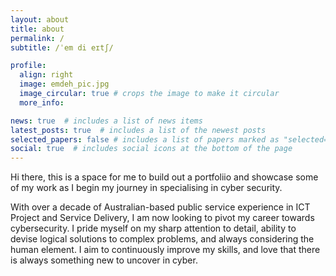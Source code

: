 ```yaml
---
layout: about
title: about
permalink: /
subtitle: /ˈem di eɪtʃ/

profile:
  align: right
  image: emdeh_pic.jpg
  image_circular: true # crops the image to make it circular
  more_info:

news: true  # includes a list of news items
latest_posts: true  # includes a list of the newest posts
selected_papers: false # includes a list of papers marked as "selected={true}"
social: true  # includes social icons at the bottom of the page
---
```


Hi there, this is a space for me to build out a portfoliio and showcase some of my work as I begin my journey in specialising in cyber security.

With over a decade of Australian-based public service experience in ICT Project and Service Delivery, I am now looking to pivot my career towards cybersecurity. I pride myself on my sharp attention to detail, ability to devise logical solutions to complex problems, and always considering the human element. I aim to continuously improve my skills, and love that there is always something new to uncover in cyber.